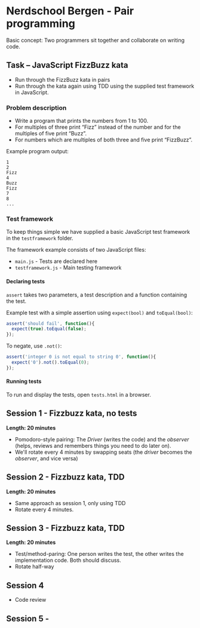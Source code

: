 # Nerdschool Bergen - Pair programming

Basic concept: Two programmers sit together and collaborate on writing code.

## Task &ndash; JavaScript FizzBuzz kata

- Run through the FizzBuzz kata in pairs
- Run through the kata again using TDD using the supplied test framework in JavaScript.

### Problem description

- Write a program that prints the numbers from 1 to 100.
- For multiples of three print “Fizz” instead of the number and for the multiples of five print “Buzz”.
- For numbers which are multiples of both three and five print “FizzBuzz”.

Example program output:

```
1
2
Fizz
4
Buzz
Fizz
7
8
...
```

### Test framework ###
To keep things simple we have supplied a basic JavaScript test framework in the `testframework` folder.

The framework example consists of two JavaScript files:
- `main.js` - Tests are declared here
- `testframework.js` - Main testing framework

#### Declaring tests
`assert` takes two parameters, a test description and a function containing the test.

Example test with a simple assertion using `expect(bool)` and `toEqual(bool)`:

```javascript
assert('should fail', function(){
  expect(true).toEqual(false);
});
```

To negate,  use `.not()`:
```javascript
assert('integer 0 is not equal to string 0', function(){
  expect('0').not().toEqual(0);
});
```

#### Running tests
To run and display the tests, open `tests.html` in a browser.

## Session 1 - Fizzbuzz kata, no tests

**Length: 20 minutes**

- Pomodoro-style pairing: The _Driver_ (writes the code) and the _observer_ (helps, reviews and remembers things you need to do later on).
- We'll rotate every 4 minutes by swapping seats (the _driver_ becomes the _observer_, and vice versa)

## Session 2 - Fizzbuzz kata, TDD
**Length: 20 minutes**
- Same approach as session 1, only using TDD
- Rotate every 4 minutes.

## Session 3 - Fizzbuzz kata, TDD
**Length: 20 minutes**
- Test/method-paring: One person writes the test, the other writes the implementation code. Both should discuss.
- Rotate half-way

## Session 4
- Code review

## Session 5 -
